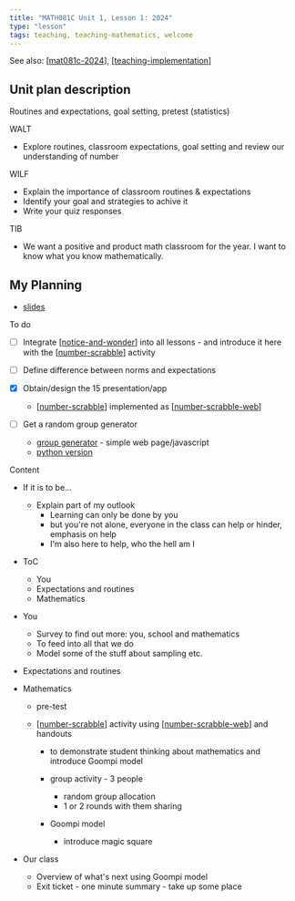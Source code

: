 ```yaml
---
title: "MATH081C Unit 1, Lesson 1: 2024"
type: "lesson"
tags: teaching, teaching-mathematics, welcome
---
```


See also: [[mat081c-2024]], [[teaching-implementation]]

## Unit plan description

Routines and expectations, goal setting, pretest (statistics)

WALT

- Explore routines, classroom expectations, goal setting and review our understanding of number

WILF 

- Explain the importance of classroom routines & expectations
- Identify your goal and strategies to achive it
- Write your quiz responses

TIB 

- We want a positive and product math classroom for the year. I want to know what you know mathematically.

## My Planning

- [slides](./welcome.html)

To do

- [ ] Integrate [[notice-and-wonder]] into all lessons - and introduce it here with the [[number-scrabble]] activity
- [ ] Define difference between norms and expectations
- [x] Obtain/design the 15 presentation/app

    - [[number-scrabble]] implemented as [[number-scrabble-web]]
- [ ] Get a random group generator

    - [group generator](https://github.com/togarci/GroupGenerator) - simple web page/javascript
    - [python version](https://melaniewalsh.github.io/Intro-Cultural-Analytics/02-Python/EXTRA-Randomize-Students.html)

Content


- If it is to be...

    - Explain part of my outlook 
      - Learning can only be done by you
      - but you're not alone, everyone in the class can help or hinder, emphasis on help
      - I'm also here to help, who the hell am I

- ToC

    - You
    - Expectations and routines
    - Mathematics

- You

    - Survey to find out more: you, school and mathematics
    - To feed into all that we do
    - Model some of the stuff about sampling etc.

- Expectations and routines

- Mathematics 

    - pre-test 
    - [[number-scrabble]] activity using [[number-scrabble-web]] and handouts

        - to demonstrate student thinking about mathematics and introduce Goompi model
        - group activity - 3 people

            - random group allocation
            - 1 or 2 rounds with them sharing

        - Goompi model 

            - introduce magic square

- Our class

    - Overview of what's next using Goompi model
    - Exit ticket - one minute summary - take up some place


[//begin]: # "Autogenerated link references for markdown compatibility"
[mat081c-2024]: mat081c-2024 "MAT081C-2024"
[teaching-implementation]: ..%2F..%2Fteaching-implementation "Teaching implementation"
[notice-and-wonder]: ..%2F..%2F..%2FMathematics%2Fnotice-and-wonder "Notice and wonder"
[number-scrabble]: ..%2F..%2F..%2F..%2FRepresentations%2Fnumber-scrabble "Number scrabble (aka Fifteen)"
[number-scrabble-web]: ..%2F..%2F..%2F..%2FCASA%2Fnumber-scrabble-web "Number Scrabble - web implementation"
[//end]: # "Autogenerated link references"